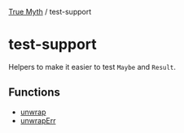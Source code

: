 [True Myth](../index.md) / test-support

# test-support

Helpers to make it easier to test `Maybe` and `Result`.

## Functions

- [unwrap](functions/unwrap.md)
- [unwrapErr](functions/unwrapErr.md)
